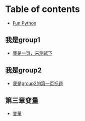 # Table of contents

* [Fun Python](README.md)

## 我是group1 <a id="woshigroup"></a>

* [我是一页，来测试下](woshigroup/ru-men-shi-li.md)

## 我是group2 <a id="wo-shi-group"></a>

* [我是group2的第一页标题](wo-shi-group/wo-shi-group2-de-di-yi-ye-biao-ti.md)

## 第三章变量

* [变量](di-san-zhang-bian-liang/bian-liang.md)

